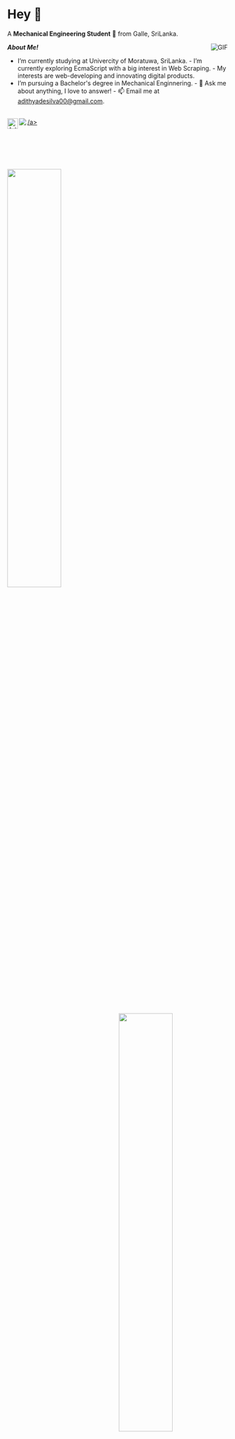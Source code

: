 <h1 title="hehehe">Hey 👋</h1>

A **Mechanical Engineering Student** 🚀 from Galle, SriLanka.

<img
    align="right"
    alt="GIF"
    src="https://i.pinimg.com/originals/e4/26/70/e426702edf874b181aced1e2fa5c6cde.gif"
/>

***About Me!***
- I’m currently studying at Univercity of Moratuwa, SriLanka. -  I’m currently
exploring EcmaScript with a big interest in Web Scraping. -  My
interests are web-developing and innovating digital products.
-  I’m pursuing a Bachelor's degree in Mechanical Enginnering. - 💬 Ask me about anything, I
love to answer! - 📫 Email me at [adithyadesilva00@gmail.com](mailto:adithyadesilva00@gmail.com).
<!-- - 📝 See my [Curriculum
Vitae](https://drive.google.com/file/d/1PxlxLA6vGXslYmwybcA_dlr4uQhq-tkm/view?usp=sharing)
to get more info.
 -->
<br/>

<a href="https://www.linkedin.com/in/adithyaxde/">
    <i align="left" alt="Adithya's LinkedIn" width="24px" class="fa-brands fa-linkedin-f"></i>
    <img align="left" alt="Adithya's LinkedIn" width="24px" src='https://cdn-icons-png.flaticon.com/512/1051/1051309.png' />
</a>
<a href="https://www.instagram.com/adithya.de/">
</a>
<a href="https://www.facebook.com/adithya.shanuka/">
/a>
<img src="https://komarev.com/ghpvc/?username=AdithyaDeSilva&color=green" align="left" />


<br />
<br />
<br />
<br />
<br />
<br />

<p align="left">
    <a href="https://abhigyantrips.dev/">
        <img
             align='left'
            width="49.5%"
            src="https://github-readme-stats.vercel.app/api?username=AdithyaDeSilva&show_icons=true&theme=gruvbox&hide_border=true"
        />
        <img
             align='right'
            width="49.5%"
            src="https://github-readme-streak-stats.herokuapp.com/?user=AdithyaDeSilva&theme=gruvbox&hide_border=true"
        />
    </a>
</p>
